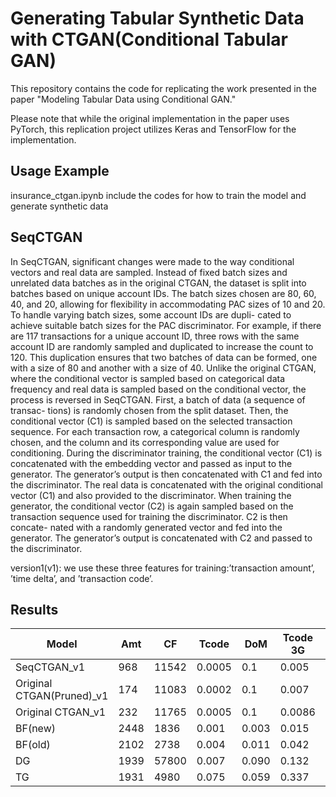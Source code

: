 # Generating Tabular Synthetic Data with CTGAN(Conditional Tabular GAN)
This repository contains the code for replicating the work presented in the paper "Modeling Tabular Data using Conditional GAN." 

Please note that while the original implementation in the paper uses PyTorch, this replication project utilizes Keras and TensorFlow for the implementation.

## Usage Example
insurance_ctgan.ipynb include the codes for how to train the model and generate synthetic data 

## SeqCTGAN
In SeqCTGAN, significant changes were made to the way conditional vectors and real
data are sampled. Instead of fixed batch sizes and unrelated data batches as in the
original CTGAN, the dataset is split into batches based on unique account IDs. The
batch sizes chosen are 80, 60, 40, and 20, allowing for flexibility in accommodating
PAC sizes of 10 and 20. To handle varying batch sizes, some account IDs are dupli-
cated to achieve suitable batch sizes for the PAC discriminator. For example, if there
are 117 transactions for a unique account ID, three rows with the same account ID
are randomly sampled and duplicated to increase the count to 120. This duplication
ensures that two batches of data can be formed, one with a size of 80 and another
with a size of 40.
Unlike the original CTGAN, where the conditional vector is sampled based on
categorical data frequency and real data is sampled based on the conditional vector, the process is reversed in SeqCTGAN. First, a batch of data (a sequence of transac-
tions) is randomly chosen from the split dataset. Then, the conditional vector (C1)
is sampled based on the selected transaction sequence. For each transaction row, a
categorical column is randomly chosen, and the column and its corresponding value
are used for conditioning.
During the discriminator training, the conditional vector (C1) is concatenated
with the embedding vector and passed as input to the generator. The generator’s
output is then concatenated with C1 and fed into the discriminator. The real data
is concatenated with the original conditional vector (C1) and also provided to the
discriminator.
When training the generator, the conditional vector (C2) is again sampled based
on the transaction sequence used for training the discriminator. C2 is then concate-
nated with a randomly generated vector and fed into the generator. The generator’s
output is concatenated with C2 and passed to the discriminator.

version1(v1): we use these three features for training:’transaction amount’, ’time delta’, and ’transaction code’.

## Results
| Model                | Amt  | CF   | Tcode  | DoM   | Tcode 3G | Tcode, Date* |
|----------------------|------|------|--------|-------|----------|--------------|
| SeqCTGAN_v1             | 968  |11542 | 0.0005 | 0.1   | 0.005    | 0.27         |
| Original CTGAN(Pruned)_v1|174  |11083 | 0.0002 | 0.1   | 0.007    | 0.27         |
| Original CTGAN_v1      | 232  |11765 | 0.0005 | 0.1   | 0.0086   | 0.27         |
| BF(new)             | 2448 | 1836 | 0.001  | 0.003 | 0.015    | 0.01         |
| BF(old)             | 2102 | 2738 | 0.004  | 0.011 | 0.042    | 0.251        |
| DG                  | 1939 |57800 | 0.007  | 0.090 | 0.132    | 0.660        |
| TG                  | 1931 | 4980 | 0.075  | 0.059 | 0.337    | 0.638        |

